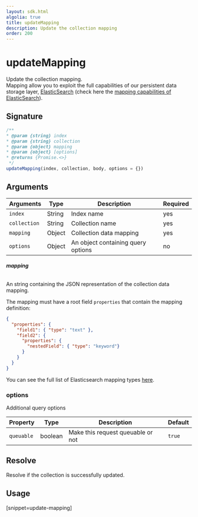 ```yaml
---
layout: sdk.html
algolia: true
title: updateMapping
description: Update the collection mapping
order: 200
---
```


# updateMapping

Update the collection mapping.  
Mapping allow you to exploit the full capabilities of our
persistent data storage layer, [ElasticSearch](https://www.elastic.co/products/elasticsearch) (check here the [mapping capabilities of ElasticSearch](https://www.elastic.co/guide/en/elasticsearch/reference/5.4/mapping.html)).

## Signature

```javascript
/**
* @param {string} index
* @param {string} collection
* @param {object} mapping
* @param {object} [options]
* @returns {Promise.<>}
 */
updateMapping(index, collection, body, options = {})
```

## Arguments

| Arguments    | Type    | Description | Required
|--------------|---------|-------------|----------
| ``index`` | String | Index name    | yes  |
| ``collection`` | String | Collection name    | yes  |
| ``mapping`` | Object | Collection data mapping    | yes  |
| ``options`` | Object | An object containing query options    | no  |

###### **mapping**

An string containing the JSON representation of the collection data mapping.  

The mapping must have a root field `properties` that contain the mapping definition:
```json
{
  "properties": {
    "field1": { "type": "text" },
    "field2": {
      "properties": {
        "nestedField": { "type": "keyword"}
      }
    }
  }
}
```

You can see the full list of Elasticsearch mapping types [here](https://www.elastic.co/guide/en/elasticsearch/reference/5.4/mapping.html).

### **options**

Additional query options

| Property   | Type    | Description                       | Default |
| ---------- | ------- | --------------------------------- | ------- |
| `queuable` | boolean | Make this request queuable or not | `true`  |

## Resolve

Resolve if the collection is successfully updated.

## Usage

[snippet=update-mapping]
